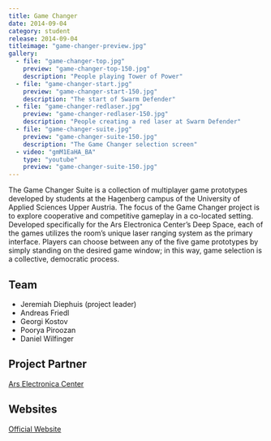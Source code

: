 ```yaml
---
title: Game Changer
date: 2014-09-04
category: student
release: 2014-09-04
titleimage: "game-changer-preview.jpg"
gallery:
  - file: "game-changer-top.jpg"
    preview: "game-changer-top-150.jpg"
    description: "People playing Tower of Power"
  - file: "game-changer-start.jpg"
    preview: "game-changer-start-150.jpg"
    description: "The start of Swarm Defender"
  - file: "game-changer-redlaser.jpg"
    preview: "game-changer-redlaser-150.jpg"
    description: "People creating a red laser at Swarm Defender"
  - file: "game-changer-suite.jpg"
    preview: "game-changer-suite-150.jpg"
    description: "The Game Changer selection screen"
  - video: "gmM1EaHA_BA"
    type: "youtube"
    preview: "game-changer-suite-150.jpg"
---
```


The Game Changer Suite is a collection of multiplayer game prototypes developed by students at the Hagenberg campus of the University of Applied Sciences Upper Austria. The focus of the Game Changer project is to explore cooperative and competitive gameplay in a co-located setting. Developed specifically for the Ars Electronica Center’s Deep Space, each of the games utilizes the room’s unique laser ranging system as the primary interface. Players can choose between any of the five game prototypes by simply standing on the desired game window; in this way, game selection is a collective, democratic process.

## Team

* Jeremiah Diephuis (project leader)
* Andreas Friedl
* Georgi Kostov
* Poorya Piroozan
* Daniel Wilfinger

## Project Partner

[Ars Electronica Center](http://www.aec.at/)

## Websites

[Official Website](http://game-changer.at)
